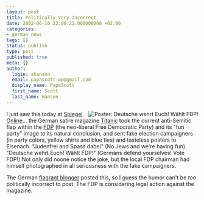 ```yaml
---
layout: post
title: Politically Very Incorrect
date: 2002-06-10 22:06:22.000000000 +02:00
categories:
- german news
tags: []
status: publish
type: post
published: true
meta: {}
author:
  login: shanson
  email: papascott-wp@gmail.com
  display_name: PapaScott
  first_name: Scott
  last_name: Hanson
---
```

<p><a href="http://www.titanic-magazin.de"><img src="https://www.spiegel.de/img/0,1020,189511,00.jpg" border="0" align="right" alt="Poster: Deutsche wehrt Euch! Wählt FDP!" /></a>I just saw this today at <a href="http://www.spiegel.de/politik/deutschland/0,1518,200154,00.html">Spiegel Online</a>... the German satire magazine <a href="http://www.titanic-magazin.de">Titanic</a> took the current anti-Semitic flap within the <a href="http://www.fdp.de">FDP</a> (the neo-liberal Free Democratic Party) and its "fun party" image to its natural conclusion, and sent fake election campaigners (in party colors, yellow shirts and blue ties) and tasteless posters to Eisenach. "Judenfrei and Spass dabei" (No Jews and we're having fun). "Deutsche wehrt Euch! Wählt FDP!" (Germans defend yourselves! Vote FDP!) Not only did noone notice the joke, but the local FDP chairman had himself photographed in all seriousness with the fake campaigners.   </p>
<p>The German <a href="http://flagr.antville.org/20020610/63363/">flagrant blogger</a> posted this, so I guess the humor can't be <i>too</i> politically incorrect to post. The FDP is considering legal action against the magazine.</p>
